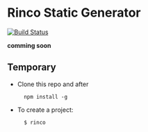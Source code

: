 Rinco Static Generator
============

[![Build Status](https://travis-ci.org/rincojs/rinco-staticgen.svg?branch=master)](https://travis-ci.org/rincojs/rinco-staticgen)

__comming soon__

## Temporary

* Clone this repo and after

        npm install -g
        
* To create a project:

        $ rinco

